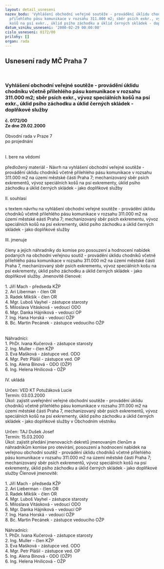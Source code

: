 ```yaml
---
layout: detail_usneseni
nazev_bodu: 'Vyhlášení obchodní veřejné soutěže - provádění úklidu chodníku včetně
  přilehlého pásu komunikace v rozsahu 311.000 m2; sběr psích exkr., vývoz speciálních
  košů na psí exkr., úklid psího záchodku a úklid černých skládek - doplňkové služby   '
datum_vzniku_usneseni: '2000-02-29 00:00:00'
cislo_usneseni: 0172/00
prilohy: []
organ: rada
---
```

<div id="ucUsn_pList" class="usn">
	<span><h2>Usnesení rady MČ Praha 7 </h2>
<br></span><div class="standBody">
<span><h3>Vyhlášení obchodní veřejné soutěže - provádění úklidu chodníku včetně přilehlého pásu komunikace v rozsahu 311.000 m2; sběr psích exkr., vývoz speciálních košů na psí exkr., úklid psího záchodku a úklid černých skládek - doplňkové služby   </h3></span><div class="center">
		<strong>č. 0172/00</strong><br>
	</div>
<div class="center">
		<strong>Ze dne 29.02.2000</strong><br><br>
	</div>Obvodní rada v Praze 7<br>po projednání<br><br><br>I.	bere na vědomí<br><br> předložený materiál - Návrh na vyhlášení obchodní veřejné soutěže - provádění úklidu chodníků včetně přilehlého pásu komunikace v rozsahu 311.000 m2 na území městské části Praha 7; mechanizovaný sběr psích exkrementů, vývoz speciálních košů na psí exkrementy, úklid psího záchodku a úklid černých skládek - jako doplňkové služby<br><br>II.	souhlasí <br><br>s  textem návrhu na vyhlášení obchodní veřejné soutěže - provádění úklidu chodníků včetně přilehlého pásu komunikace v rozsahu 311.000 m2 na území městské eásti Praha 7; mechanizovaný sběr psích exkrementu, vývoz speciálních košů na psí exkrementy, úklid psího záchodku a úklid černých skládek - jako doplňkové služby<br><br>III.	jmenuje<br><br>členy a jejich náhradníky do komise pro posouzení a hodnocení nabídek podaných na  obchodní veřejnou soutiž - provádění úklidu chodníků včetně přilehlého pásu komunikace v rozsahu 311.000 m2 na území městské části Praha 7, mechanizovaný sběr psích exkrementu, vývoz speciálních košu na psí exkrementy, úklid psího záchodku a úklid černých skládek - jako doplňkové služby. Jmenovitě členové:<br><br>1. Jiří Mach - předseda KŽP<br>2. Ari Liberman - člen OR<br>3. Radek Mikšík - člen OR<br>4. Mgr. Luboš Vayhel - zástupce starosty<br>5. Miloslava Vitásková - vedoucí ODO<br>6. Mgr. Danka Hájniková - vedoucí OP<br>7. Ing. Hana Horská - vedoucí OŽP<br>8. Bc. Martin Pecánek - zástupce vedoucího OŽP<br><br><br>Náhradníci:<br>1. PhDr. Ivana Kučerová - zástupce starosty<br>2. Ing. Muller - člen KŽP<br>3. Eva Mašková - zástupce ved. ODO<br>4. Mgr. Petr Plášil - zástupce ved. OP<br>5. Ing. Alena Bínová - ODO (OŽP)<br>6. Ing. Helena Hnilicová - OŽP<br><br>IV.	ukládá <br><br> Určen:	     	VED KT Potužáková Lucie<br>Termín: 03.03.2000<br>Úkol:	zajistit uveřejnění veřejné obchodní soutěže - provádění úklidu chodníků včetně přilehlého pásu komunikace v rozsahu 311.000 m2 na území městské části Praha 7, mechanizovaný sběr psích exkrementů, vývoz speciálních košů na psí exkrementy, úklid psího záchodku  a úklid černých skládek - jako doplňkové služby v Obchodním věstníku<br> <br> Určen:	     	TAJ Dušek Josef<br>Termín: 15.03.2000<br>Úkol:	zajistit předání jmenovacích dekretů jmenovaným členům a náhradníkům komise pro otevírání, posouzení a hodnocení nabídek na veřejnou obchodní soutěž - provádění úklidu chodníků včetně přilehlého pásu komunikace v rozsahu 311.000 m2 na území městské části Praha 7; mechanizovaný  sběr psích exkrementů, vývoz speciálních košů na psí exkrementy, úklid psího záchodku  a úklid černých skládek - jako doplňkové služby Členové jmenovitě:<br><br>1. Jiří Mach - předseda KŽP<br>2. Ari Lieberman - člen OR<br>3. Radek Mikšík - člen OR<br>4. Mgr. Luboš Vayhel - zástupce starosty<br>5. Miloslava Vitásková - vedoucí ODO<br>6. Mgr. Danka Hájniková - vedoucí OP<br>7. Ing. Hana Horská - vedoucí OŽP<br>8. Bc. Martin Pecánek - zástupce vedoucího OŽP                                                                            <br><br>Náhradníci:<br>1. PhDr. Ivana Kučerová - zástupce starosty<br>2. Ing. Muller - člen KŽP<br>3. Eva Mašková - zástupce ved. ODO<br>4. Mgr. Petr Plášil - zástupce ved. OP<br>5. Ing. Alena Bínová - ODO (OŽP)<br>6. Ing. Helena Hnilicová - OŽP<br> <br><br>
</div>
</div>